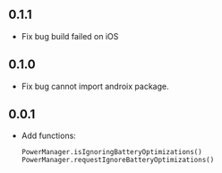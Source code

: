 ## 0.1.1

* Fix bug build failed on iOS

## 0.1.0

* Fix bug cannot import androix package.
    
## 0.0.1

* Add functions:
    ````
    PowerManager.isIgnoringBatteryOptimizations()
    PowerManager.requestIgnoreBatteryOptimizations()
